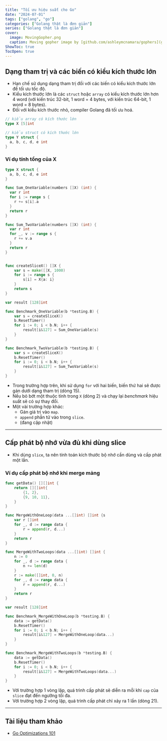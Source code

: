 ```yaml
---
title: "Tối ưu hiệu suất cho Go"
date: "2024-07-01"
tags: ["golang", "go"]
categories: ["Golang thật là đơn giản"]
series: ["Golang thật là đơn giản"]
cover:
  image: MovingGopher.png
  caption: Moving gopher image by [github.com/ashleymcnamara/gophers](github.com/ashleymcnamara/gophers)
ShowToc: true
TocOpen: true
---
```


## Dạng tham trị và các biến có kiểu kích thước lớn

- Hạn chế sử dụng dạng tham trị đối với các biến có kiểu kích thước lớn để tối ưu tốc độ.
- Kiểu kích thước lớn là các `struct` hoặc `array` có kiểu kích thước lớn hơn 4 word (với kiến trúc 32-bit, 1 word = 4 bytes, với kiến trúc 64-bit, 1 word = 8 bytes).
- Đối với kiểu kích thước nhỏ, compiler Golang đã tối ưu hoá. 

```go
// kiểu array có kích thước lớn
type X [5]int

// kiểu struct có kích thước lớn
type Y struct {
  a, b, c, d, e int
}
```

### Ví dụ tính tổng của X
```go {linenos=table,hl_lines=[2,7,15],linenostart=1}
type X struct {
  a, b, c, d, e int
}

func Sum_OneVariable(numbers []X) (int) {
  var r int
  for i := range s {
    r += s[i].a
  }
  return r
}

func Sum_TwoVariable(numbers []X) (int) {
  var r int
  for _, v := range s {
    r += v.a
  }
  return r
}


func createSliceX() []X {
	var s = make([]X, 1000)
	for i := range s {
		s[i] = X{a: i}
	}
	return s
}

var result [128]int

func Benchmark_OneVariable(b *testing.B) {
	var s = createSliceX()
	b.ResetTimer()
	for i := 0; i < b.N; i++ {
		result[i&127] = Sum_OneVariable(s)
	}
}

func Benchmark_TwoVariable(b *testing.B) {
	var s = createSliceX()
	b.ResetTimer()
	for i := 0; i < b.N; i++ {
		result[i&127] = Sum_TwoVariable(s)
	}
}

```

- Trong trường hợp trên, khi sử dụng `for` với hai biến, biến thứ hai sẽ được gán dưới dạng tham trị (dòng 15).
- Nếu bỏ bớt một thuộc tính trong `X` (dòng 2) và chạy lại *benchmark* hiệu suất sẽ có sự thay đổi.
- Một vài trường hợp khác:
  - Gán giá trị vào `map`.
  - `append` phần tử vào trong `slice`.
  - (đang cập nhật)

---

## Cấp phát bộ nhớ vừa đủ khi dùng slice

- Khi dùng `slice`, ta nên tính toán kích thước bộ nhớ cần dùng và cấp phát một lần. 

### Ví dụ cấp phát bộ nhớ khi merge mảng

```go {linenos=table,hl_lines=[2],linenostart=1}
func getData() [][]int {
	return [][]int{
		{1, 2},
		{9, 10, 11},
	}
}

func MergeWithOneLoop(data ...[]int) []int {s
	var r []int
	for _, d := range data {
		r = append(r, d...)
	}
	return r
}

func MergeWithTwoLoops(data ...[]int) []int {
	n := 0
	for _, d := range data {
		n += len(d)
	}
	r := make([]int, 0, n)
	for _, d := range data {
		r = append(r, d...)
	}
	return r
}

var result [128]int

func Benchmark_MergeWithOneLoop(b *testing.B) {
	data := getData()
	b.ResetTimer()
	for i := 0; i < b.N; i++ {
		result[i&127] = MergeWithOneLoop(data...)
	}
}

func Benchmark_MergeWithTwoLoops(b *testing.B) {
	data := getData()
	b.ResetTimer()
	for i := 0; i < b.N; i++ {
		result[i&127] = MergeWithTwoLoops(data...)
	}
}
```

- Với trường hợp 1 vòng lặp, quá trình cấp phát sẽ diễn ra mỗi khi `cap` của `slice` đạt đến ngưỡng tối đa.
- Với trường hợp 2 vòng lặp, quá trình cấp phát chỉ xảy ra 1 lần (dòng 21).

---

## Tài liệu tham khảo
- [Go Optimizations 101](https://go101.org/optimizations/101.html)